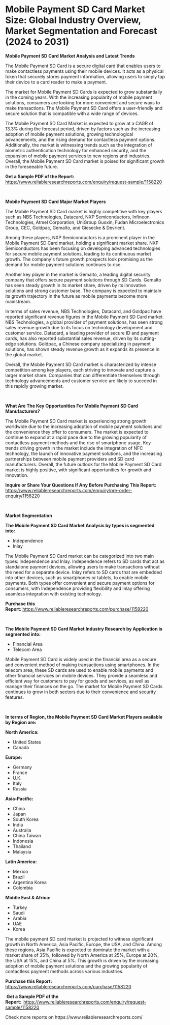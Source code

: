 <p><h1>Mobile Payment SD Card Market Size: Global Industry Overview, Market Segmentation and Forecast (2024 to 2031)</h1></p><p><strong>Mobile Payment SD Card Market Analysis and Latest Trends</strong></p>
<p><p>The Mobile Payment SD Card is a secure digital card that enables users to make contactless payments using their mobile devices. It acts as a physical token that securely stores payment information, allowing users to simply tap their device to a card reader to make a payment.</p><p>The market for Mobile Payment SD Cards is expected to grow substantially in the coming years. With the increasing popularity of mobile payment solutions, consumers are looking for more convenient and secure ways to make transactions. The Mobile Payment SD Card offers a user-friendly and secure solution that is compatible with a wide range of devices.</p><p>The Mobile Payment SD Card Market is expected to grow at a CAGR of 13.3% during the forecast period, driven by factors such as the increasing adoption of mobile payment solutions, growing technological advancements, and the rising demand for contactless payment options. Additionally, the market is witnessing trends such as the integration of biometric authentication technology for enhanced security, and the expansion of mobile payment services to new regions and industries. Overall, the Mobile Payment SD Card market is poised for significant growth in the foreseeable future.</p></p>
<p><strong>Get a Sample PDF of the Report:&nbsp;</strong> <a href="https://www.reliableresearchreports.com/enquiry/request-sample/1158220">https://www.reliableresearchreports.com/enquiry/request-sample/1158220</a></p>
<p>&nbsp;</p>
<p><strong>Mobile Payment SD Card Major Market Players</strong></p>
<p><p>The Mobile Payment SD Card market is highly competitive with key players such as NBS Technologies, Datacard, NXP Semiconductors, Infineon Technologies, Atmel Corporation, UniGroup Guoxin, Fudan Microelectronics Group, CEC, Goldpac, Gemalto, and Giesecke & Devrient.</p><p>Among these players, NXP Semiconductors is a prominent player in the Mobile Payment SD Card market, holding a significant market share. NXP Semiconductors has been focusing on developing advanced technologies for secure mobile payment solutions, leading to its continuous market growth. The company's future growth prospects look promising as the demand for mobile payment solutions continues to rise.</p><p>Another key player in the market is Gemalto, a leading digital security company that offers secure payment solutions through SD Cards. Gemalto has seen steady growth in its market share, driven by its innovative solutions and strong customer base. The company is expected to maintain its growth trajectory in the future as mobile payments become more mainstream.</p><p>In terms of sales revenue, NBS Technologies, Datacard, and Goldpac have reported significant revenue figures in the Mobile Payment SD Card market. NBS Technologies, a global provider of payment solutions, has seen strong sales revenue growth due to its focus on technology development and customer service. Datacard, a leading provider of secure ID and payment cards, has also reported substantial sales revenue, driven by its cutting-edge solutions. Goldpac, a Chinese company specializing in payment solutions, has shown steady revenue growth as it expands its presence in the global market.</p><p>Overall, the Mobile Payment SD Card market is characterized by intense competition among key players, each striving to innovate and capture a larger market share. Companies that can differentiate themselves through technology advancements and customer service are likely to succeed in this rapidly growing market.</p></p>
<p>&nbsp;</p>
<p><strong>What Are The Key Opportunities For Mobile Payment SD Card Manufacturers?</strong></p>
<p><p>The Mobile Payment SD Card market is experiencing strong growth worldwide due to the increasing adoption of mobile payment solutions and the convenience they offer to consumers. The market is expected to continue to expand at a rapid pace due to the growing popularity of contactless payment methods and the rise of smartphone usage. Key trends driving growth in the market include the integration of NFC technology, the launch of innovative payment solutions, and the increasing partnerships between mobile payment providers and SD card manufacturers. Overall, the future outlook for the Mobile Payment SD Card market is highly positive, with significant opportunities for growth and innovation.</p></p>
<p><strong>Inquire or Share Your Questions If Any Before Purchasing This Report:</strong> <a href="https://www.reliableresearchreports.com/enquiry/pre-order-enquiry/1158220">https://www.reliableresearchreports.com/enquiry/pre-order-enquiry/1158220</a></p>
<p>&nbsp;</p>
<p><strong>Market Segmentation</strong></p>
<p><strong>The Mobile Payment SD Card Market Analysis by types is segmented into:</strong></p>
<p><ul><li>Independence</li><li>Inlay</li></ul></p>
<p><p>The Mobile Payment SD Card market can be categorized into two main types: Independence and Inlay. Independence refers to SD cards that act as standalone payment devices, allowing users to make transactions without the need for a separate device. Inlay refers to SD cards that are embedded into other devices, such as smartphones or tablets, to enable mobile payments. Both types offer convenient and secure payment options for consumers, with Independence providing flexibility and Inlay offering seamless integration with existing technology.</p></p>
<p><strong>Purchase this Report:&nbsp;</strong><a href="https://www.reliableresearchreports.com/purchase/1158220">https://www.reliableresearchreports.com/purchase/1158220</a></p>
<p>&nbsp;</p>
<p><strong>The Mobile Payment SD Card Market Industry Research by Application is segmented into:</strong></p>
<p><ul><li>Financial Area</li><li>Telecom Area</li></ul></p>
<p><p>Mobile Payment SD Card is widely used in the financial area as a secure and convenient method of making transactions using smartphones. In the telecom area, these SD cards are used to enable mobile payments and other financial services on mobile devices. They provide a seamless and efficient way for customers to pay for goods and services, as well as manage their finances on the go. The market for Mobile Payment SD Cards continues to grow in both sectors due to their convenience and security features.</p></p>
<p>&nbsp;</p>
<p><strong>In terms of Region, the Mobile Payment SD Card Market Players available by Region are:</strong></p>
<p>
    <p> <strong> North America: </strong>
        <ul>
            <li>United States</li>
            <li>Canada</li>
        </ul>
        </p> 
    <p> <strong> Europe: </strong>
        <ul>
            <li>Germany</li>
            <li>France</li>
            <li>U.K.</li>
            <li>Italy</li>
            <li>Russia</li>
        </ul>
        </p> 
    <p> <strong> Asia-Pacific: </strong>
        <ul>
            <li>China</li>
            <li>Japan</li>
            <li>South Korea</li>
            <li>India</li>
            <li>Australia</li>
            <li>China Taiwan</li>
            <li>Indonesia</li>
            <li>Thailand</li>
            <li>Malaysia</li>
        </ul>
        </p> 
    <p> <strong> Latin America: </strong>
        <ul>
            <li>Mexico</li>
            <li>Brazil</li>
            <li>Argentina Korea</li>
            <li>Colombia</li>
        </ul>
        </p> 
    <p> <strong> Middle East & Africa: </strong>
        <ul>
            <li>Turkey</li>
            <li>Saudi</li>
            <li>Arabia</li>
            <li>UAE</li>
            <li>Korea</li>
        </ul>
    </p>
    </p>
<p><p>The mobile payment SD card market is projected to witness significant growth in North America, Asia Pacific, Europe, the USA, and China. Among these regions, Asia Pacific is expected to dominate the market with a market share of 35%, followed by North America at 25%, Europe at 20%, the USA at 15%, and China at 5%. This growth is driven by the increasing adoption of mobile payment solutions and the growing popularity of contactless payment methods across various industries.</p></p>
<p><strong>Purchase this Report: </strong><a href="https://www.reliableresearchreports.com/purchase/1158220">https://www.reliableresearchreports.com/purchase/1158220</a></p>
<p>&nbsp;<strong>Get a Sample PDF of the Report:&nbsp;&nbsp;</strong><a href="https://www.reliableresearchreports.com/enquiry/request-sample/1158220">https://www.reliableresearchreports.com/enquiry/request-sample/1158220</a></p>
<p><strong></strong></p>
<p>Check more reports on https://www.reliableresearchreports.com/</p>